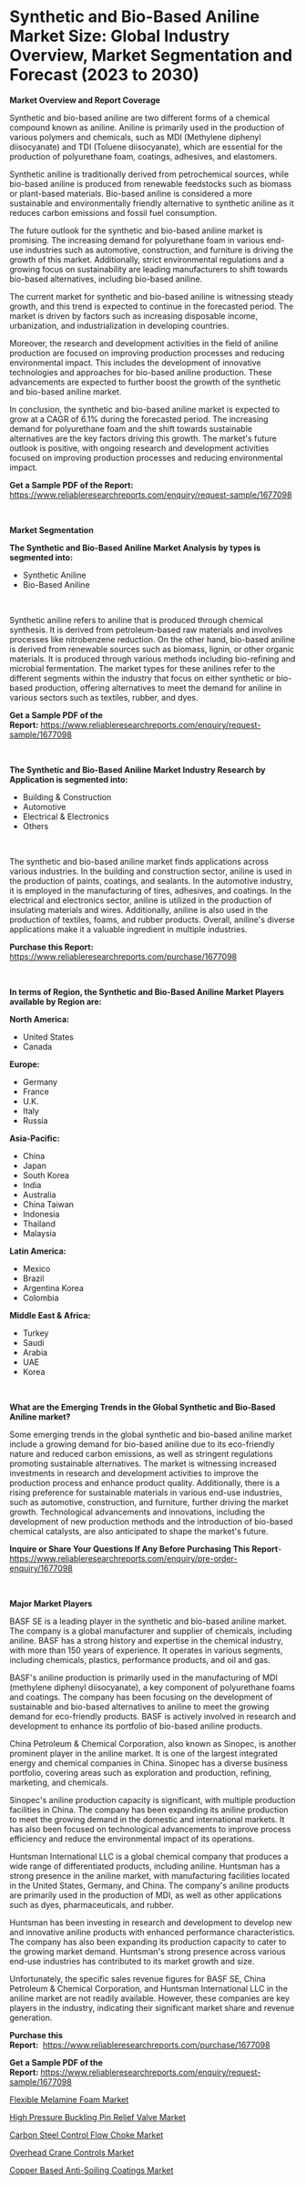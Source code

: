 <p><h1>Synthetic and Bio-Based Aniline Market Size: Global Industry Overview, Market Segmentation and Forecast (2023 to 2030)</h1></p><p><strong>Market Overview and Report Coverage</strong></p>
<p><p>Synthetic and bio-based aniline are two different forms of a chemical compound known as aniline. Aniline is primarily used in the production of various polymers and chemicals, such as MDI (Methylene diphenyl diisocyanate) and TDI (Toluene diisocyanate), which are essential for the production of polyurethane foam, coatings, adhesives, and elastomers.</p><p>Synthetic aniline is traditionally derived from petrochemical sources, while bio-based aniline is produced from renewable feedstocks such as biomass or plant-based materials. Bio-based aniline is considered a more sustainable and environmentally friendly alternative to synthetic aniline as it reduces carbon emissions and fossil fuel consumption.</p><p>The future outlook for the synthetic and bio-based aniline market is promising. The increasing demand for polyurethane foam in various end-use industries such as automotive, construction, and furniture is driving the growth of this market. Additionally, strict environmental regulations and a growing focus on sustainability are leading manufacturers to shift towards bio-based alternatives, including bio-based aniline.</p><p>The current market for synthetic and bio-based aniline is witnessing steady growth, and this trend is expected to continue in the forecasted period. The market is driven by factors such as increasing disposable income, urbanization, and industrialization in developing countries.</p><p>Moreover, the research and development activities in the field of aniline production are focused on improving production processes and reducing environmental impact. This includes the development of innovative technologies and approaches for bio-based aniline production. These advancements are expected to further boost the growth of the synthetic and bio-based aniline market.</p><p>In conclusion, the synthetic and bio-based aniline market is expected to grow at a CAGR of 6.1% during the forecasted period. The increasing demand for polyurethane foam and the shift towards sustainable alternatives are the key factors driving this growth. The market's future outlook is positive, with ongoing research and development activities focused on improving production processes and reducing environmental impact.</p></p>
<p><strong>Get a Sample PDF of the Report:</strong> <a href="https://www.reliableresearchreports.com/enquiry/request-sample/1677098">https://www.reliableresearchreports.com/enquiry/request-sample/1677098</a></p>
<p>&nbsp;</p>
<p><strong>Market Segmentation</strong></p>
<p><strong>The Synthetic and Bio-Based Aniline Market Analysis by types is segmented into:</strong></p>
<p><ul><li>Synthetic Aniline</li><li>Bio-Based Aniline</li></ul></p>
<p>&nbsp;</p>
<p><p>Synthetic aniline refers to aniline that is produced through chemical synthesis. It is derived from petroleum-based raw materials and involves processes like nitrobenzene reduction. On the other hand, bio-based aniline is derived from renewable sources such as biomass, lignin, or other organic materials. It is produced through various methods including bio-refining and microbial fermentation. The market types for these anilines refer to the different segments within the industry that focus on either synthetic or bio-based production, offering alternatives to meet the demand for aniline in various sectors such as textiles, rubber, and dyes.</p></p>
<p><strong>Get a Sample PDF of the Report:</strong>&nbsp;<a href="https://www.reliableresearchreports.com/enquiry/request-sample/1677098">https://www.reliableresearchreports.com/enquiry/request-sample/1677098</a></p>
<p>&nbsp;</p>
<p><strong>The Synthetic and Bio-Based Aniline Market Industry Research by Application is segmented into:</strong></p>
<p><ul><li>Building & Construction</li><li>Automotive</li><li>Electrical & Electronics</li><li>Others</li></ul></p>
<p>&nbsp;</p>
<p><p>The synthetic and bio-based aniline market finds applications across various industries. In the building and construction sector, aniline is used in the production of paints, coatings, and sealants. In the automotive industry, it is employed in the manufacturing of tires, adhesives, and coatings. In the electrical and electronics sector, aniline is utilized in the production of insulating materials and wires. Additionally, aniline is also used in the production of textiles, foams, and rubber products. Overall, aniline's diverse applications make it a valuable ingredient in multiple industries.</p></p>
<p><strong>Purchase this Report:</strong>&nbsp; <a href="https://www.reliableresearchreports.com/purchase/1677098">https://www.reliableresearchreports.com/purchase/1677098</a></p>
<p>&nbsp;</p>
<p><strong>In terms of Region, the Synthetic and Bio-Based Aniline Market Players available by Region are:</strong></p>
<p>
    <p> <strong> North America: </strong>
        <ul>
            <li>United States</li>
            <li>Canada</li>
        </ul>
        </p> 
    <p> <strong> Europe: </strong>
        <ul>
            <li>Germany</li>
            <li>France</li>
            <li>U.K.</li>
            <li>Italy</li>
            <li>Russia</li>
        </ul>
        </p> 
    <p> <strong> Asia-Pacific: </strong>
        <ul>
            <li>China</li>
            <li>Japan</li>
            <li>South Korea</li>
            <li>India</li>
            <li>Australia</li>
            <li>China Taiwan</li>
            <li>Indonesia</li>
            <li>Thailand</li>
            <li>Malaysia</li>
        </ul>
        </p> 
    <p> <strong> Latin America: </strong>
        <ul>
            <li>Mexico</li>
            <li>Brazil</li>
            <li>Argentina Korea</li>
            <li>Colombia</li>
        </ul>
        </p> 
    <p> <strong> Middle East & Africa: </strong>
        <ul>
            <li>Turkey</li>
            <li>Saudi</li>
            <li>Arabia</li>
            <li>UAE</li>
            <li>Korea</li>
        </ul>
    </p>
    </p>
<p>&nbsp;</p>
<p><strong>What are the Emerging Trends in the Global Synthetic and Bio-Based Aniline market?</strong></p>
<p><p>Some emerging trends in the global synthetic and bio-based aniline market include a growing demand for bio-based aniline due to its eco-friendly nature and reduced carbon emissions, as well as stringent regulations promoting sustainable alternatives. The market is witnessing increased investments in research and development activities to improve the production process and enhance product quality. Additionally, there is a rising preference for sustainable materials in various end-use industries, such as automotive, construction, and furniture, further driving the market growth. Technological advancements and innovations, including the development of new production methods and the introduction of bio-based chemical catalysts, are also anticipated to shape the market's future.</p></p>
<p><strong>Inquire or Share Your Questions If Any Before Purchasing This Report</strong>- <a href="https://www.reliableresearchreports.com/enquiry/pre-order-enquiry/1677098">https://www.reliableresearchreports.com/enquiry/pre-order-enquiry/1677098</a></p>
<p>&nbsp;</p>
<p><strong>Major Market Players</strong></p>
<p><p>BASF SE is a leading player in the synthetic and bio-based aniline market. The company is a global manufacturer and supplier of chemicals, including aniline. BASF has a strong history and expertise in the chemical industry, with more than 150 years of experience. It operates in various segments, including chemicals, plastics, performance products, and oil and gas.</p><p>BASF's aniline production is primarily used in the manufacturing of MDI (methylene diphenyl diisocyanate), a key component of polyurethane foams and coatings. The company has been focusing on the development of sustainable and bio-based alternatives to aniline to meet the growing demand for eco-friendly products. BASF is actively involved in research and development to enhance its portfolio of bio-based aniline products.</p><p>China Petroleum & Chemical Corporation, also known as Sinopec, is another prominent player in the aniline market. It is one of the largest integrated energy and chemical companies in China. Sinopec has a diverse business portfolio, covering areas such as exploration and production, refining, marketing, and chemicals.</p><p>Sinopec's aniline production capacity is significant, with multiple production facilities in China. The company has been expanding its aniline production to meet the growing demand in the domestic and international markets. It has also been focused on technological advancements to improve process efficiency and reduce the environmental impact of its operations.</p><p>Huntsman International LLC is a global chemical company that produces a wide range of differentiated products, including aniline. Huntsman has a strong presence in the aniline market, with manufacturing facilities located in the United States, Germany, and China. The company's aniline products are primarily used in the production of MDI, as well as other applications such as dyes, pharmaceuticals, and rubber.</p><p>Huntsman has been investing in research and development to develop new and innovative aniline products with enhanced performance characteristics. The company has also been expanding its production capacity to cater to the growing market demand. Huntsman's strong presence across various end-use industries has contributed to its market growth and size.</p><p>Unfortunately, the specific sales revenue figures for BASF SE, China Petroleum & Chemical Corporation, and Huntsman International LLC in the aniline market are not readily available. However, these companies are key players in the industry, indicating their significant market share and revenue generation.</p></p>
<p><strong>Purchase this Report:</strong>&nbsp;&nbsp;<a href="https://www.reliableresearchreports.com/purchase/1677098">https://www.reliableresearchreports.com/purchase/1677098</a></p>
<p></p>
<p><strong>Get a Sample PDF of the Report:</strong>&nbsp;<a href="https://www.reliableresearchreports.com/enquiry/request-sample/1677098">https://www.reliableresearchreports.com/enquiry/request-sample/1677098</a></p>
<p><p><a href="https://github.com/merzlyukov93/Market-Research-Report-List-1/blob/main/flexible-melamine-foam-market.md">Flexible Melamine Foam Market</a></p><p><a href="https://www.linkedin.com/pulse/high-pressure-buckling-pin-relief-valve-market-share/">High Pressure Buckling Pin Relief Valve Market</a></p><p><a href="https://www.linkedin.com/pulse/carbon-steel-control-flow-choke-market-size-growth-forecast/">Carbon Steel Control Flow Choke Market</a></p><p><a href="https://medium.com/@robinrathi2023/overhead-crane-controls-market-size-growth-forecast-2023-2030-fc200a49f0e1">Overhead Crane Controls Market</a></p><p><a href="https://github.com/sofyaavrova/Market-Research-Report-List-1/blob/main/copper-based-anti-soiling-coatings-market.md">Copper Based Anti-Soiling Coatings Market</a></p></p>